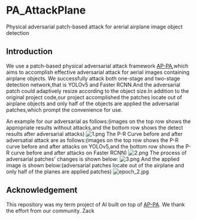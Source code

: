 # PA_AttackPlane
Physical adversarial patch-based attack for arerial airplane image object detection

## Introduction
We use a patch-based physical adversarial attack framework [AP-PA]([https://markdown.com.cn](https://github.com/JiaweiLian/AP-PA)),which aims to accomplish effective adversarial attack for aerial images containing airplane objects.
We successfully attack both one-stage and two-stage detection network,that is YOLOv5 and Faster RCNN.And the adversarial patch could adaptively resize according to the object size.In addition to the original project code,our project accomplished the patches locate out of airplane objects and only half of the objects are applied the adversarial patches,which prompt the convenience for use.

An example for our adversarial as follows:(images on the top row shows the appropriate results without attacks,and the bottom row shows the detect results after adversarial attacks)
![1.png](https://img2.imgtp.com/2024/03/11/ESgYed5c.png)
The P-R Curve before and after adversatial attack are as follows:(images on the top row shows the P-R curve before and after attacks on YOLOv5,and the bottom row shows the P-R curve before and after attacks on Faster RCNN)
![2.png](https://img2.imgtp.com/2024/03/11/H3cTV1r6.png)
The process of adversarial patches' changes is shown below:
![3.png](https://img2.imgtp.com/2024/03/11/iCUPpoz7.png)
And the applied image is shown below:(adversarial patches locate out of the airplane and only half of the planes are applied patches)
![epoch_2.jpg](https://img2.imgtp.com/2024/03/11/5oEtaSBa.jpg)

## Acknowledgement
This repository was my term project of AI built on top of [AP-PA]([https://markdown.com.cn](https://github.com/JiaweiLian/AP-PA)). We thank the effort from our community.
Zack
